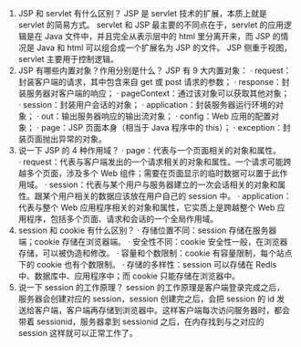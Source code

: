 1. JSP 和 servlet 有什么区别？
JSP 是 servlet 技术的扩展，本质上就是 servlet 的简易方式。
servlet 和 JSP 最主要的不同点在于，servlet 的应用逻辑是在 Java 文件中，并且完全从表示层中的 html 里分离开来，而 JSP 的情况是 Java 和 html 可以组合成一个扩展名为 JSP 的文件。
JSP 侧重于视图，servlet 主要用于控制逻辑。
2. JSP 有哪些内置对象？作用分别是什么？
JSP 有 9 大内置对象：
· request：封装客户端的请求，其中包含来自 get 或 post 请求的参数；
· response：封装服务器对客户端的响应；
· pageContext：通过该对象可以获取其他对象；
· session：封装用户会话的对象；
· application：封装服务器运行环境的对象；
· out：输出服务器响应的输出流对象；
· config：Web 应用的配置对象；
· page：JSP 页面本身（相当于 Java 程序中的 this）；
· exception：封装页面抛出异常的对象。
3. 说一下 JSP 的 4 种作用域？
· page：代表与一个页面相关的对象和属性。
· request：代表与客户端发出的一个请求相关的对象和属性。一个请求可能跨越多个页面，涉及多个 Web 组件；需要在页面显示的临时数据可以置于此作用域。
· session：代表与某个用户与服务器建立的一次会话相关的对象和属性。跟某个用户相关的数据应该放在用户自己的 session 中。
· application：代表与整个 Web 应用程序相关的对象和属性，它实质上是跨越整个 Web 应用程序，包括多个页面、请求和会话的一个全局作用域。
4. session 和 cookie 有什么区别？
· 存储位置不同：session 存储在服务器端；cookie 存储在浏览器端。
· 安全性不同：cookie 安全性一般，在浏览器存储，可以被伪造和修改。
· 容量和个数限制：cookie 有容量限制，每个站点下的 cookie 也有个数限制。
· 存储的多样性：session 可以存储在 Redis 中、数据库中、应用程序中；而 cookie 只能存储在浏览器中。
5. 说一下 session 的工作原理？
session 的工作原理是客户端登录完成之后，服务器会创建对应的 session，session 创建完之后，会把 session 的 id 发送给客户端，客户端再存储到浏览器中。这样客户端每次访问服务器时，都会带着 sessionid，服务器拿到 sessionid 之后，在内存找到与之对应的 session 这样就可以正常工作了。